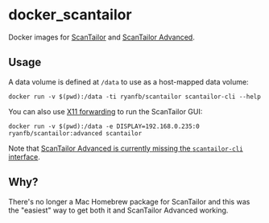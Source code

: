 # docker_scantailor

Docker images for [ScanTailor](http://scantailor.org/) and [ScanTailor Advanced](https://github.com/4lex4/scantailor-advanced).

## Usage

A data volume is defined at `/data` to use as a host-mapped data volume:

    docker run -v $(pwd):/data -ti ryanfb/scantailor scantailor-cli --help

You can also use [X11 forwarding](https://cntnr.io/running-guis-with-docker-on-mac-os-x-a14df6a76efc) to run the ScanTailor GUI:

    docker run -v $(pwd):/data -e DISPLAY=192.168.0.235:0 ryanfb/scantailor:advanced scantailor

Note that [ScanTailor Advanced is currently missing the `scantailor-cli` interface](https://github.com/4lex4/scantailor-advanced/issues/1).

## Why?

There's no longer a Mac Homebrew package for ScanTailor and this was the "easiest" way to get both it and ScanTailor Advanced working.
